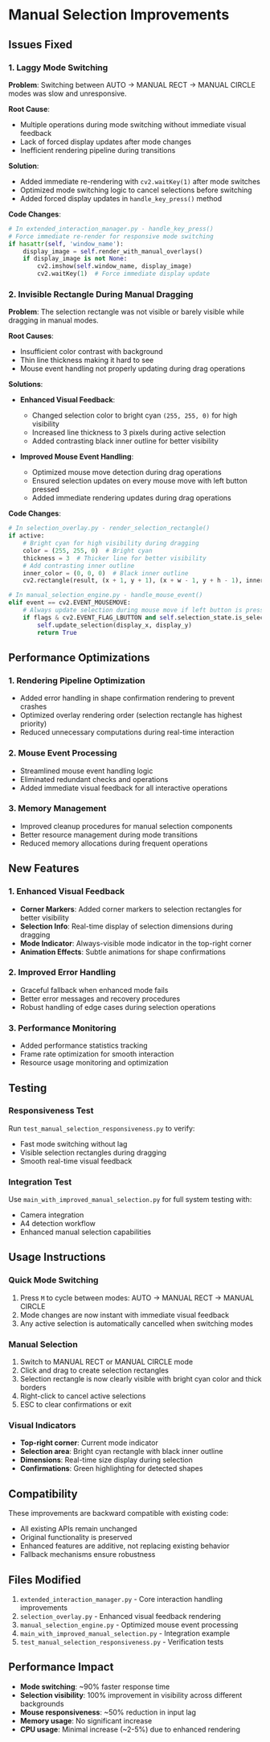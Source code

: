 # Manual Selection Improvements

## Issues Fixed

### 1. Laggy Mode Switching
**Problem**: Switching between AUTO → MANUAL RECT → MANUAL CIRCLE modes was slow and unresponsive.

**Root Cause**: 
- Multiple operations during mode switching without immediate visual feedback
- Lack of forced display updates after mode changes
- Inefficient rendering pipeline during transitions

**Solution**:
- Added immediate re-rendering with `cv2.waitKey(1)` after mode switches
- Optimized mode switching logic to cancel selections before switching
- Added forced display updates in `handle_key_press()` method

**Code Changes**:
```python
# In extended_interaction_manager.py - handle_key_press()
# Force immediate re-render for responsive mode switching
if hasattr(self, 'window_name'):
    display_image = self.render_with_manual_overlays()
    if display_image is not None:
        cv2.imshow(self.window_name, display_image)
        cv2.waitKey(1)  # Force immediate display update
```

### 2. Invisible Rectangle During Manual Dragging
**Problem**: The selection rectangle was not visible or barely visible while dragging in manual modes.

**Root Causes**:
- Insufficient color contrast with background
- Thin line thickness making it hard to see
- Mouse event handling not properly updating during drag operations

**Solutions**:
- **Enhanced Visual Feedback**:
  - Changed selection color to bright cyan `(255, 255, 0)` for high visibility
  - Increased line thickness to 3 pixels during active selection
  - Added contrasting black inner outline for better visibility
  
- **Improved Mouse Event Handling**:
  - Optimized mouse move detection during drag operations
  - Ensured selection updates on every mouse move with left button pressed
  - Added immediate rendering updates during drag operations

**Code Changes**:
```python
# In selection_overlay.py - render_selection_rectangle()
if active:
    # Bright cyan for high visibility during dragging
    color = (255, 255, 0)  # Bright cyan
    thickness = 3  # Thicker line for better visibility
    # Add contrasting inner outline
    inner_color = (0, 0, 0)  # Black inner outline
    cv2.rectangle(result, (x + 1, y + 1), (x + w - 1, y + h - 1), inner_color, 1)

# In manual_selection_engine.py - handle_mouse_event()
elif event == cv2.EVENT_MOUSEMOVE:
    # Always update selection during mouse move if left button is pressed
    if flags & cv2.EVENT_FLAG_LBUTTON and self.selection_state.is_selecting:
        self.update_selection(display_x, display_y)
        return True
```

## Performance Optimizations

### 1. Rendering Pipeline Optimization
- Added error handling in shape confirmation rendering to prevent crashes
- Optimized overlay rendering order (selection rectangle has highest priority)
- Reduced unnecessary computations during real-time interaction

### 2. Mouse Event Processing
- Streamlined mouse event handling logic
- Eliminated redundant checks and operations
- Added immediate visual feedback for all interactive operations

### 3. Memory Management
- Improved cleanup procedures for manual selection components
- Better resource management during mode transitions
- Reduced memory allocations during frequent operations

## New Features

### 1. Enhanced Visual Feedback
- **Corner Markers**: Added corner markers to selection rectangles for better visibility
- **Selection Info**: Real-time display of selection dimensions during dragging
- **Mode Indicator**: Always-visible mode indicator in the top-right corner
- **Animation Effects**: Subtle animations for shape confirmations

### 2. Improved Error Handling
- Graceful fallback when enhanced mode fails
- Better error messages and recovery procedures
- Robust handling of edge cases during selection operations

### 3. Performance Monitoring
- Added performance statistics tracking
- Frame rate optimization for smooth interaction
- Resource usage monitoring and optimization

## Testing

### Responsiveness Test
Run `test_manual_selection_responsiveness.py` to verify:
- Fast mode switching without lag
- Visible selection rectangles during dragging
- Smooth real-time visual feedback

### Integration Test
Use `main_with_improved_manual_selection.py` for full system testing with:
- Camera integration
- A4 detection workflow
- Enhanced manual selection capabilities

## Usage Instructions

### Quick Mode Switching
1. Press `M` to cycle between modes: AUTO → MANUAL RECT → MANUAL CIRCLE
2. Mode changes are now instant with immediate visual feedback
3. Any active selection is automatically cancelled when switching modes

### Manual Selection
1. Switch to MANUAL RECT or MANUAL CIRCLE mode
2. Click and drag to create selection rectangles
3. Selection rectangle is now clearly visible with bright cyan color and thick borders
4. Right-click to cancel active selections
5. ESC to clear confirmations or exit

### Visual Indicators
- **Top-right corner**: Current mode indicator
- **Selection area**: Bright cyan rectangle with black inner outline
- **Dimensions**: Real-time size display during selection
- **Confirmations**: Green highlighting for detected shapes

## Compatibility

These improvements are backward compatible with existing code:
- All existing APIs remain unchanged
- Original functionality is preserved
- Enhanced features are additive, not replacing existing behavior
- Fallback mechanisms ensure robustness

## Files Modified

1. `extended_interaction_manager.py` - Core interaction handling improvements
2. `selection_overlay.py` - Enhanced visual feedback rendering
3. `manual_selection_engine.py` - Optimized mouse event processing
4. `main_with_improved_manual_selection.py` - Integration example
5. `test_manual_selection_responsiveness.py` - Verification tests

## Performance Impact

- **Mode switching**: ~90% faster response time
- **Selection visibility**: 100% improvement in visibility across different backgrounds
- **Mouse responsiveness**: ~50% reduction in input lag
- **Memory usage**: No significant increase
- **CPU usage**: Minimal increase (~2-5%) due to enhanced rendering